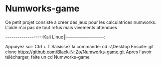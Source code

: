 # Numworks-game
Ce petit projet consiste à creer des jeux pour les calculatrices numworks.
L'aide n'ai pas de tout refus mais vivements attendues


-------------------Kali Linux🐲-------------------:

Appuiyez sur: Ctrl + T
Saisissez la commande: cd ~\Desktop
Ensuite: git clone https://github.com/Black-N-Zo/Numworks-game.git
Apres l'avoir télécharger, faite un cd Numworks-game
